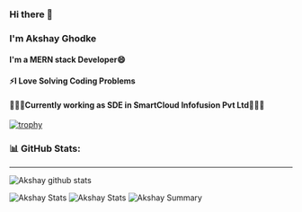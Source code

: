### Hi there 👋
### I'm Akshay Ghodke
#### I'm a MERN stack Developer😄 
#### ⚡I Love Solving Coding Problems
#### 🌱🌱🌱Currently working as SDE in SmartCloud Infofusion Pvt Ltd🌱🌱🌱

[![trophy](https://github-profile-trophy.vercel.app/?username=akshay-ghodke&column=8&no-frame=true)](https://github.com/ryo-ma/github-profile-trophy)


### 📊 GitHub Stats:
---
![Akshay github stats](https://github-readme-stats.vercel.app/api?username=akshay-ghodke&theme=radical&show_icons=true&count_private=true)

![Akshay Stats](https://github-profile-summary-cards.vercel.app/api/cards/repos-per-language?username=akshay-ghodke&theme=solarized_dark)
![Akshay Stats](https://github-profile-summary-cards.vercel.app/api/cards/most-commit-language?username=akshay-ghodke&theme=solarized_dark)
![Akshay Summary](https://github-profile-summary-cards.vercel.app/api/cards/profile-details?username=akshay-ghodke&theme=solarized_dark)

